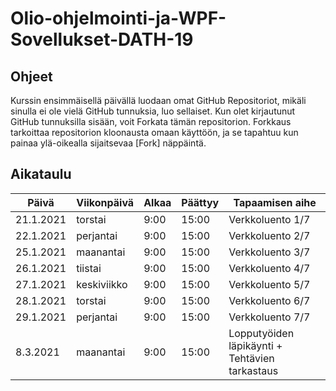 # Olio-ohjelmointi-ja-WPF-Sovellukset-DATH-19

## Ohjeet

Kurssin ensimmäisellä päivällä luodaan omat GitHub Repositoriot, mikäli sinulla ei ole vielä GitHub tunnuksia, luo sellaiset.
Kun olet kirjautunut GitHub tunnuksilla sisään, voit Forkata tämän repositorion. Forkkaus tarkoittaa repositorion kloonausta omaan käyttöön, ja se tapahtuu kun painaa ylä-oikealla sijaitsevaa [Fork] näppäintä.



## Aikataulu

| Päivä |	Viikonpäivä |	Alkaa |	Päättyy |	Tapaamisen aihe |
| ---------- | ------ | ----- | ------- | --------------- | 
| 21.1.2021 |	torstai |	9:00 |	15:00	| Verkkoluento 1/7 |
| 22.1.2021	| perjantai |	9:00 |	15:00	| Verkkoluento 2/7 |
| 25.1.2021	| maanantai |	9:00 |	15:00	| Verkkoluento 3/7 |
| 26.1.2021	| tiistai |	9:00 |	15:00	| Verkkoluento 4/7 |
| 27.1.2021	| keskiviikko |	9:00 |	15:00	| Verkkoluento 5/7 |
| 28.1.2021	| torstai |	9:00 |	15:00	| Verkkoluento 6/7 |
| 29.1.2021	| perjantai |	9:00 |	15:00	| Verkkoluento 7/7 |
| 8.3.2021	| maanantai |	9:00 |	15:00	| Lopputyöiden läpikäynti + Tehtävien tarkastaus |
